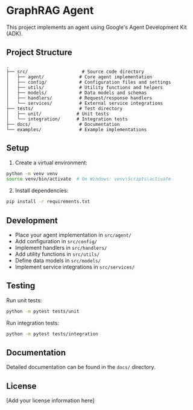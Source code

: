 # GraphRAG Agent

This project implements an agent using Google's Agent Development Kit (ADK).

## Project Structure

```
.
├── src/                    # Source code directory
│   ├── agent/             # Core agent implementation
│   ├── config/            # Configuration files and settings
│   ├── utils/             # Utility functions and helpers
│   ├── models/            # Data models and schemas
│   ├── handlers/          # Request/response handlers
│   └── services/          # External service integrations
├── tests/                 # Test directory
│   ├── unit/             # Unit tests
│   └── integration/      # Integration tests
├── docs/                  # Documentation
└── examples/              # Example implementations
```

## Setup

1. Create a virtual environment:
```bash
python -m venv venv
source venv/bin/activate  # On Windows: venv\Scripts\activate
```

2. Install dependencies:
```bash
pip install -r requirements.txt
```

## Development

- Place your agent implementation in `src/agent/`
- Add configuration in `src/config/`
- Implement handlers in `src/handlers/`
- Add utility functions in `src/utils/`
- Define data models in `src/models/`
- Implement service integrations in `src/services/`

## Testing

Run unit tests:
```bash
python -m pytest tests/unit
```

Run integration tests:
```bash
python -m pytest tests/integration
```

## Documentation

Detailed documentation can be found in the `docs/` directory.

## License

[Add your license information here]
